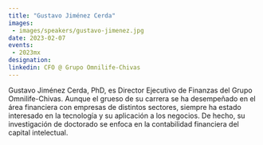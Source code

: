 ```yaml
---
title: "Gustavo Jiménez Cerda"
images:
 - images/speakers/gustavo-jimenez.jpg
date: 2023-02-07
events:
 - 2023mx
designation: 
linkedin: CFO @ Grupo Omnilife-Chivas 
---
```


Gustavo Jiménez Cerda, PhD, es Director Ejecutivo de Finanzas del Grupo Omnilife-Chivas. Aunque el grueso de su carrera se ha desempeñado en el área financiera con empresas de distintos sectores, siempre ha estado interesado en la tecnología y su aplicación a los negocios. De hecho, su investigación de doctorado se enfoca en la contabilidad financiera del capital intelectual.